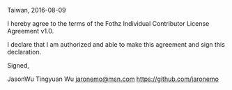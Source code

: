 Taiwan, 2016-08-09

I hereby agree to the terms of the Fothz Individual Contributor License
Agreement v1.0.

I declare that I am authorized and able to make this agreement and sign this
declaration.

Signed,

JasonWu Tingyuan Wu  jaronemo@msn.com  https://github.com/jaronemo
